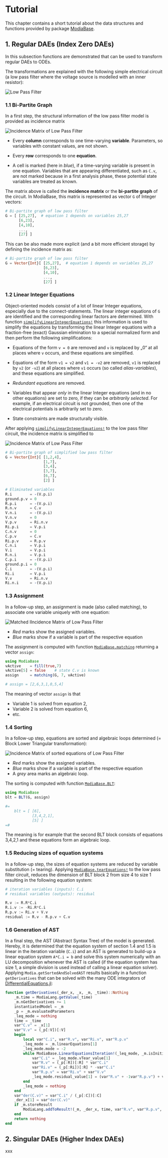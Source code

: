 # Tutorial

This chapter contains a short tutorial about the data structures and
functions provided by package [ModiaBase](https://github.com/ModiaSim/ModiaBase.jl).


## 1. Regular DAEs (Index Zero DAEs)

In this subsection functions are demonstrated that can be used to
transform regular DAEs to ODEs.

The transformations are explained with the
following simple electrical circuit (a low pass filter where the
voltage source is modelled with an inner resistor):

![Low Pass Filter](../resources/images/LowPassFilter.png)



### 1.1 Bi-Partite Graph

In a first step, the structural information of the low pass filter model is provided as incidence matrix

![Incidence Matrix of Low Pass Filter](../resources/images/LowPassFilter_IncidenceMatrix.png)


- Every **column** corresponds to one time-varying **variable**.
  Parameters, so variables with constant values, are not shown.

- Every **row** corresponds to one **equation**.

- A cell is marked (here in *blue*), if a time-varying variable is
  present in one equation. Variables that are appearing differentiated,
  such as `C.v`, are not marked because in a first analysis phase, these potential
  state variables are treated as known.

The matrix above is called the **incidence matrix** or the
**bi-partite graph** of the circuit. In ModiaBase, this matrix is represented
as vector `G` of Integer vectors:

```julia
# Bi-partite graph of low pass filter
G = [ [25,27],  # equation 1 depends on variables 25,27
      [6,23],
      [4,10],
      ...,
      [27] ]
```

This can be also made more explicit (and a bit more efficient storage)
by defining the incidence matrix as:

```julia
# Bi-partite graph of low pass filter
G = Vector{Int}[ [25,27],  # equation 1 depends on variables 25,27
                 [6,23],
                 [4,10],
                 ...,
                 [27] ]
```

### 1.2 Linear Integer Equations

Object-oriented models consist of a lot of linear Integer equations, especially due to the connect-statements.
The linear integer equations of `G` are identified and the corresponding linear factors
are determined. With function [`simplifyLinearIntegerEquations!`](@ref) this information is used to simplify
the equations by transforming the linear Integer equations with a fraction-free (exact) Gaussian elimination to
a special normalized form and then perform the following simplifications:

- Equations of the form `v = 0` are removed and `v` is replaced by „0“ at all places where
  `v` occurs, and these equations are simplified.

- Equations of the form `v1 = v2` and `v1 = -v2` are removed, `v1`  is replaced by `v2` (or `-v2`)
  at all places where `v1` occurs (so called *alias-variables*), and these equations are simplified.

- *Redundant equations* are removed.

- Variables that appear *only* in the linear Integer equations (and in no other equations) are set to zero, if
  they can be *arbitrarily selected*. For example, if an electrical circuit is not
  grounded, then one of the electrical potentials is arbitrarily set to zero.

- State constraints are made structurally visible.

After applying [`simplifyLinearIntegerEquations!`](@ref) to the low pass filter circuit,
the incidence matrix is simplified to

![Incidence Matrix of Low Pass Filter](../resources/images/LowPassFilterReduced_IncidenceMatrix.png)

```julia
# Bi-partite graph of simplified low pass filter
G = Vector{Int}[ [1,2,4],
                 [1,7],
                 [3,4],
                 [3,7],
                 [6,7],
                 [2] ]

# Eliminated variables
R.i        = -(V.p.i)
ground.p.v = 0
R.p.i      = -(V.p.i)
R.n.v      = C.v
V.n.i      = -(V.p.i)
V.n.v      = 0
V.p.v      = Ri.n.v
Ri.p.i     = V.p.i
C.n.v      = 0
C.p.v      = C.v
Ri.p.v     = R.p.v
C.n.i      = V.p.i
V.i        = V.p.i
R.n.i      = V.p.i
C.p.i      = -(V.p.i)
ground.p.i = 0
C.i        = -(V.p.i)
Ri.i       = V.p.i
V.v        = Ri.n.v
Ri.n.i     = -(V.p.i)
```


### 1.3 Assignment

In a follow-up step, an assignment is made (also called matching), to associate
one variable uniquely with one equation:

![Matched IIncidence Matrix of Low Pass Filter](../resources/images/LowPassFilterReduced_Matching.png)

- *Red* marks show the assigned variables.
- *Blue* marks show if a variable is part of the respective equation

The assignment is computed with function [`ModiaBase.matching`](@ref)
returning a vector `assign`:

```julia
using ModiaBase
vActive    = fill(true,7)
vActive[5] = false    # state C.v is known
assign     = matching(G, 7, vActive)

# assign = [2,6,3,1,0,5,4]
```

The meaning of vector `assign` is that

- Variable 1 is solved from equation 2,
- Variable 2 is solved from equation 6,
- etc.


### 1.4 Sorting

In a follow-up step, equations are sorted and algebraic loops determined
(= Block Lower Triangular transformation):

![Incidence Matrix of sorted equations of Low Pass Filter](../resources/images/LowPassFilterReduced_BLT.png)

- *Red* marks show the assigned variables.
- *Blue* marks show if a variable is part of the respective equation
- A *grey* area marks an algebraic loop.

The sorting is computed with function [`ModiaBase.BLT`](@ref):

```julia
using ModiaBase
blt = BLT(G, assign)

#=
    blt = [ [6],
            [3,4,2,1],
            [5] ]
=#
```

The meaning is for example that the second BLT block consists of
equations 3,4,2,1 and these equations form an algebraic loop.


### 1.5 Reducing sizes of equation systems

In a follow-up step, the sizes of equation systems are reduced by
variable substitution (= tearing). Applying [`ModiaBase.tearEquations!`](@ref) to the 
low pass filter circuit, reduces the dimension of BLT block 2 from size 4 to size 1
resulting in the following equation system:

```julia
# iteration variables (inputs): C.i
# residual variables (outputs): residual

R.v := R.R*C.i
R.i.v := -Ri.R*C.i
R.p.v := Ri.v + V.v
residual := R.v - R.p.v + C.v
```


### 1.6 Generation of AST

In a final step, the AST (Abstract Syntax Tree) of the model is
generated. Hereby, it is determined that the equation system of section 1.4 and 1.5
is linear in the iteration variable (`C.i`) and an AST is generated
to build-up a linear equation system `A*C.i = b` and solve this system numerically
with an LU decomposition whenever the AST is called (if the equation system has size 1, 
a simple division is used instead of calling a linear equation solver). Applying
`Modia.getSortedAndSolvedAST` results basically in a function
`getDerivatives` that can be solved with the many ODE integrators of
[DifferentialEquations.jl](https://github.com/SciML/DifferentialEquations.jl):

```julia
function getDerivatives(_der_x, _x, _m, _time)::Nothing
    _m.time = ModiaLang.getValue(_time)
    _m.nGetDerivatives += 1
    instantiatedModel = _m
    _p = _m.evaluatedParameters
    _leq_mode = nothing
    time = _time
    var"C.v" = _x[1]
    var"V.v" = (_p[:V])[:V]
    begin
        local var"C.i", var"R.v", var"Ri.v", var"R.p.v"
        _leq_mode = _m.linearEquations[1]
        _leq_mode.mode = -2
        while ModiaBase.LinearEquationsIteration!(_leq_mode, _m.isInitial, _m.time, _m.timer)
            var"C.i" = _leq_mode.vTear_value[1]
            var"R.v" = (_p[:R])[:R] * var"C.i"
            var"Ri.v" = (_p[:Ri])[:R] * -var"C.i"
            var"R.p.v" = var"Ri.v" + var"V.v"
            _leq_mode.residual_value[1] = (var"R.v" + -1var"R.p.v") + var"C.v"
        end
        _leq_mode = nothing
    end
    var"der(C.v)" = var"C.i" / (_p[:C])[:C]
    _der_x[1] = var"der(C.v)"
    if _m.storeResult
        ModiaLang.addToResult!(_m, _der_x, time, var"R.v", var"R.p.v", var"Ri.v", var"C.i", var"V.v")
    end
    return nothing
end
```


## 2. Singular DAEs (Higher Index DAEs)

xxx
